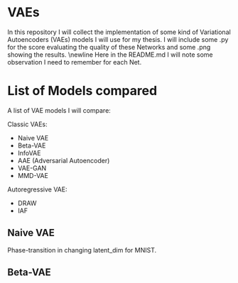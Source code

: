 # VAEs

In this repository I will collect the implementation of some kind of Variational Autoencoders (VAEs) models I will use for my thesis. I will include some .py for the score evaluating the quality of these Networks and some .png showing the results. \newline
Here in the README.md I will note some observation I need to remember for each Net.

# List of Models compared

A list of VAE models I will compare:

Classic VAEs:
- Naive VAE
- Beta-VAE
- InfoVAE
- AAE (Adversarial Autoencoder)
- VAE-GAN
- MMD-VAE

Autoregressive VAE:
- DRAW
- IAF

## Naive VAE

Phase-transition in changing latent_dim for MNIST.

## Beta-VAE

